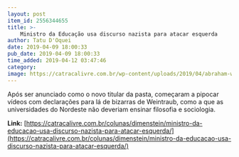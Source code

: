 ```yaml
---
layout: post
item_id: 2556344655
title: >-
    Ministro da Educação usa discurso nazista para atacar esquerda
author: Tatu D'Oquei
date: 2019-04-09 18:00:33
pub_date: 2019-04-09 18:00:33
time_added: 2019-04-12 03:47:46
category: 
image: https://catracalivre.com.br/wp-content/uploads/2019/04/abraham-weintraub.jpg
---
```


Após ser anunciado como o novo titular da pasta, começaram a pipocar vídeos com declarações para lá de bizarras de Weintraub, como a que as universidades do Nordeste não deveriam ensinar filosofia e sociologia.

**Link:** [https://catracalivre.com.br/colunas/dimenstein/ministro-da-educacao-usa-discurso-nazista-para-atacar-esquerda/](https://catracalivre.com.br/colunas/dimenstein/ministro-da-educacao-usa-discurso-nazista-para-atacar-esquerda/)

